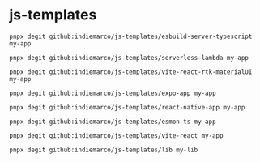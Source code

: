 # js-templates

`pnpx degit github:indiemarco/js-templates/esbuild-server-typescript my-app`

`pnpx degit github:indiemarco/js-templates/serverless-lambda my-app`

`pnpx degit github:indiemarco/js-templates/vite-react-rtk-materialUI my-app`

`pnpx degit github:indiemarco/js-templates/expo-app my-app`

`pnpx degit github:indiemarco/js-templates/react-native-app my-app`

`pnpx degit github:indiemarco/js-templates/esmon-ts my-app`

`pnpx degit github:indiemarco/js-templates/vite-react my-app`

`pnpx degit github:indiemarco/js-templates/lib my-lib`
